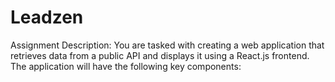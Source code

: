 # Leadzen
Assignment Description: You are tasked with creating a web application that retrieves data from a public API and displays it using a React.js frontend. The application will have the following key components:

